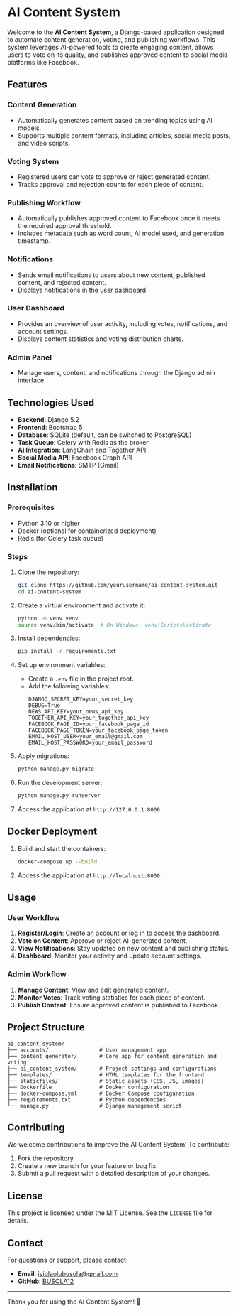 # AI Content System

Welcome to the **AI Content System**, a Django-based application designed to automate content generation, voting, and publishing workflows. This system leverages AI-powered tools to create engaging content, allows users to vote on its quality, and publishes approved content to social media platforms like Facebook.

## Features

### Content Generation

- Automatically generates content based on trending topics using AI models.
- Supports multiple content formats, including articles, social media posts, and video scripts.

### Voting System

- Registered users can vote to approve or reject generated content.
- Tracks approval and rejection counts for each piece of content.

### Publishing Workflow

- Automatically publishes approved content to Facebook once it meets the required approval threshold.
- Includes metadata such as word count, AI model used, and generation timestamp.

### Notifications

- Sends email notifications to users about new content, published content, and rejected content.
- Displays notifications in the user dashboard.

### User Dashboard

- Provides an overview of user activity, including votes, notifications, and account settings.
- Displays content statistics and voting distribution charts.

### Admin Panel

- Manage users, content, and notifications through the Django admin interface.

## Technologies Used

- **Backend**: Django 5.2
- **Frontend**: Bootstrap 5
- **Database**: SQLite (default, can be switched to PostgreSQL)
- **Task Queue**: Celery with Redis as the broker
- **AI Integration**: LangChain and Together API
- **Social Media API**: Facebook Graph API
- **Email Notifications**: SMTP (Gmail)

## Installation

### Prerequisites

- Python 3.10 or higher
- Docker (optional for containerized deployment)
- Redis (for Celery task queue)

### Steps

1. Clone the repository:

   ```bash
   git clone https://github.com/yourusername/ai-content-system.git
   cd ai-content-system
   ```

2. Create a virtual environment and activate it:

   ```bash
   python -m venv venv
   source venv/bin/activate  # On Windows: venv\Scripts\activate
   ```

3. Install dependencies:

   ```bash
   pip install -r requirements.txt
   ```

4. Set up environment variables:

   - Create a `.env` file in the project root.
   - Add the following variables:
     ```env
     DJANGO_SECRET_KEY=your_secret_key
     DEBUG=True
     NEWS_API_KEY=your_news_api_key
     TOGETHER_API_KEY=your_together_api_key
     FACEBOOK_PAGE_ID=your_facebook_page_id
     FACEBOOK_PAGE_TOKEN=your_facebook_page_token
     EMAIL_HOST_USER=your_email@gmail.com
     EMAIL_HOST_PASSWORD=your_email_password
     ```

5. Apply migrations:

   ```bash
   python manage.py migrate
   ```

6. Run the development server:

   ```bash
   python manage.py runserver
   ```

7. Access the application at `http://127.0.0.1:8000`.

## Docker Deployment

1. Build and start the containers:

   ```bash
   docker-compose up --build
   ```

2. Access the application at `http://localhost:8000`.

## Usage

### User Workflow

1. **Register/Login**: Create an account or log in to access the dashboard.
2. **Vote on Content**: Approve or reject AI-generated content.
3. **View Notifications**: Stay updated on new content and publishing status.
4. **Dashboard**: Monitor your activity and update account settings.

### Admin Workflow

1. **Manage Content**: View and edit generated content.
2. **Monitor Votes**: Track voting statistics for each piece of content.
3. **Publish Content**: Ensure approved content is published to Facebook.

## Project Structure

```
ai_content_system/
├── accounts/                # User management app
├── content_generator/       # Core app for content generation and voting
├── ai_content_system/       # Project settings and configurations
├── templates/               # HTML templates for the frontend
├── staticfiles/             # Static assets (CSS, JS, images)
├── Dockerfile               # Docker configuration
├── docker-compose.yml       # Docker Compose configuration
├── requirements.txt         # Python dependencies
└── manage.py                # Django management script
```

## Contributing

We welcome contributions to improve the AI Content System! To contribute:

1. Fork the repository.
2. Create a new branch for your feature or bug fix.
3. Submit a pull request with a detailed description of your changes.

## License

This project is licensed under the MIT License. See the `LICENSE` file for details.

## Contact

For questions or support, please contact:

- **Email**: iyiolaolubusola@gmail.com
- **GitHub**: [BUSOLA12](https://github.com/yourusername)

---

Thank you for using the AI Content System! 🚀
